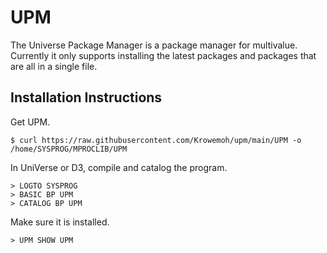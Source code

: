 # UPM

The Universe Package Manager is a package manager for multivalue. Currently it only supports installing the latest packages and packages that are all in a single file.

## Installation Instructions

Get UPM.

```
$ curl https://raw.githubusercontent.com/Krowemoh/upm/main/UPM -o /home/SYSPROG/MPROCLIB/UPM
```

In UniVerse or D3, compile and catalog the program.

```
> LOGTO SYSPROG
> BASIC BP UPM
> CATALOG BP UPM
```

Make sure it is installed.

```
> UPM SHOW UPM
```
